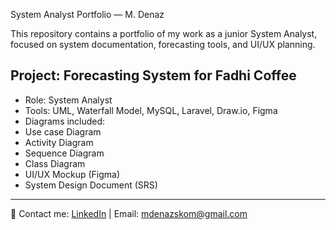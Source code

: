 System Analyst Portfolio — M. Denaz

This repository contains a portfolio of my work as a junior System Analyst, focused on system documentation, forecasting tools, and UI/UX planning.

##  Project: Forecasting System for Fadhi Coffee
-  Role: System Analyst
-  Tools: UML, Waterfall Model, MySQL, Laravel, Draw.io, Figma
-  Diagrams included:
  - Use case Diagram
  - Activity Diagram
  - Sequence Diagram
  - Class Diagram
- UI/UX Mockup (Figma)
- System Design Document (SRS)

---

🔗 Contact me: [LinkedIn](www.linkedin.com/in/muhammad-denaz-660073345) | Email: mdenazskom@gmail.com
